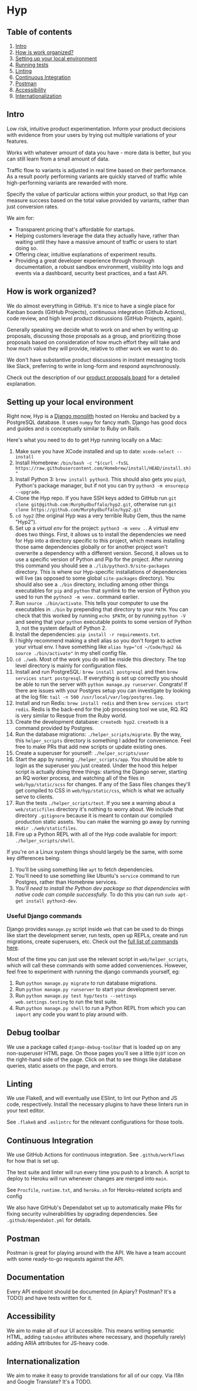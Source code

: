 # Hyp
## Table of contents
1. [Intro](#intro)
2. [How is work organized?](#how-is-work-organized)
3. [Setting up your local environment](#setting-up-your-local-environment)
4. [Running tests](#running-tests)
5. [Linting](#linting)
6. [Continuous Integration](#continuous-integration)
7. [Postman](#postman)
8. [Accessibility](#accessibility)
9. [Internationalization](#internationalization)

## Intro
Low risk, intuitive product experimentation. Inform your product decisions with evidence from your users by trying out multiple variations of your features.

Works with whatever amount of data you have - more data is better, but you can
still learn from a small amount of data.

Traffic flow to variants is adjusted in real time based on their performance.
As a result poorly performing variants are quickly starved of traffic while high-performing variants are rewarded with more.

Specify the value of particular actions within your product, so that Hyp can
measure success based on the total value provided by variants, rather than
just conversion rates.

We aim for:
+ Transparent pricing that's affordable for startups.
+ Helping customers leverage the data they actually have, rather than waiting
until they have a massive amount of traffic or users to start doing so.
+ Offering clear, intuitive explanations of experiment results.
+ Providing a great developer experience through thorough documentation, a robust sandbox environment, visibility into logs and events via a dashboard, security
best practices, and a fast API.

## How is work organized?
We do almost everything in GitHub. It's nice to have a single place for
Kanban boards (GitHub Projects), continuous integration (Github Actions), code
review, and high level product discussions (GitHub Projects, again).

Generally speaking we decide what to work on and when by writing up proposals,
discussing those proposals as a group, and prioritizing those proposals based
on consideration of how much effort they will take and how much value they will
provide, relative to other work we want to do.

We don't have substantive product discussions in instant messaging tools like
Slack, preferring to write in long-form and respond asynchronously.

Check out the description of our [product proposals board](https://github.com/Murphydbuffalo/hyp2/projects) for a detailed explanation.

## Setting up your local environment
Right now, Hyp is a [Django monolith](https://www.djangoproject.com/) hosted on
Heroku and backed by a PostgreSQL database. It uses `numpy` for fancy math.
Django has good docs and guides and is conceptually similar to Ruby on Rails.

Here's what you need to do to get Hyp running locally on a Mac:
1. Make sure you have XCode installed and up to date: `xcode-select --install`
2. Install Homebrew: `/bin/bash -c "$(curl -fsSL https://raw.githubusercontent.com/Homebrew/install/HEAD/install.sh)"`
3. Install Python 3: `brew install python3`. This should also gets you `pip3`, Python's package manager, but if not you can try `python3 -m ensurepip --upgrade`.
4. Clone the Hyp repo. If you have SSH keys added to GitHub run `git clone git@github.com:Murphydbuffalo/hyp2.git`, otherwise run `git clone https://github.com/Murphydbuffalo/hyp2.git`
5. `cd hyp2` (the original Hyp was a very terrible Ruby Gem, thus the name "Hyp2").
6. Set up a *virtual env* for the project: `python3 -m venv .`. A virtual env does two things. First, it allows us to install the dependencies we need for Hyp into a directory specific to this project, which means installing those same dependencies globally or for another project won't overwrite a dependency with a different version. Second, it allows us to use a specific version of Python and Pip for the project. After running this command you should see a `./lib/python3.9/site-packages` directory. This is where our Hyp-specific installations of dependencies will live (as opposed to some global `site-packages` directory). You should also see a `./bin` directory, including among other things executables for `pip` and `python` that symlink to the version of Python you used to run the `python3 -m venv.` command earlier.
7. Run `source ./bin/activate`. This tells your computer to use the executables in `./bin` by prepending that directory to your `PATH`. You can check that this worked by running `echo $PATH`, or by running `python -V` and seeing that your `python` executable points to some version of Python 3, not the system default of Python 2.
8. Install the dependencies: `pip install -r requirements.txt`.
9. I highly recommend making a shell alias so you don't forget to active your virtual env. I have something like `alias hyp="cd ~/Code/hyp2 && source ./bin/activate"` in my shell config file.
10. `cd ./web`. Most of the work you do will be inside this directory. The top level directory is mainly for configuration files.
11. Install and run PostgreSQL: `brew install postgresql` and then `brew services start postgresql`.
If everything is set up correctly you should be able to run the server with `python manage.py runserver`. Congrats! If there are issues with your Postgres setup you can investigate by looking at the log file: `tail -n 500 /usr/local/var/log/postgres.log`.
12. Install and run Redis: `brew install redis` and then `brew services start redis`. Redis is the back-end for the job processing tool we use, RQ. RQ is very similar to Resque from the Ruby world.
13. Create the development database: `createdb hyp2`. `createdb` is a command provided by Postgres.
14. Run the database migrations: `./helper_scripts/migrate`. By the way, this `helper_scripts` directory is something I added for convenience. Feel free to make PRs that add new scripts or update existing ones.
15. Create a superuser for yourself: `./helper_scripts/user`
16. Start the app by running `./helper_scripts/app`. You should be able to login as the superuser you just created. Under the hood this helper script is actually doing three things: starting the Django server, starting an RQ worker process, and watching all of the files in `web/hyp/static/scss` for changes. If any of the Sass files changes they'll get compiled to CSS in `web/hyp/static/css`, which is what we actually serve to clients.
17. Run the tests `./helper_scripts/test`. If you see a warning about a `web/staticfiles` directory it's nothing to worry about. We include that directory `.gitignore` because it is meant to contain our compiled production static assets. You can make the warning go away by running `mkdir ./web/staticfiles`.
18. Fire up a Python REPL with all of the Hyp code available for import: `./helper_scripts/shell`.

If you're on a Linux system things should largely be the same, with some key differences being:
1. You'll be using something like `apt` to fetch dependencies.
2. You'll need to use something like Ubuntu's `service` command to run Postgres, rather than Homebrew services.
3. *You'll need to install the Python dev package so that dependencies with native code can compile successfully.* To do this you can run `sudo apt-get install python3-dev`.

### Useful Django commands
Django provides `manage.py` script inside `web` that can be used to do things
like start the development server, run tests, open up REPLs, create and run migrations, create superusers, etc. Check out the [full list of commands here](https://docs.djangoproject.com/en/3.1/ref/django-admin/#available-commands).

Most of the time you can just use the relevant script in `web/helper_scripts`,
which will call these commands with some added conveniences. However, feel free
to experiment with running the django commands yourself, eg:
1. Run `python manage.py migrate` to run database migrations.
2. Run `python manage.py runserver` to start your development server.
3. Run `python manage.py test hyp/tests --settings web.settings.testing` to run the test suite.
4. Run `python manage.py shell` to run a Python REPL from which you can `import`
any code you want to play around with.

## Debug toolbar
We use a package called `django-debug-toolbar` that is loaded up on any non-superuser
HTML page. On those pages you'll see a little `DjDT` icon on the right-hand side
of the page. Click on that to see things like database queries, static assets on
the page, and errors.

## Linting
We use Flake8, and will eventually use ESlint, to lint our Python and JS code, respectively. Install the necessary plugins to have these linters run in your text editor.

See `.flake8` and `.eslintrc` for the relevant configurations for those tools.

## Continuous Integration
We use GitHub Actions for continuous integration. See `.github/workflows` for
how that is set up.

The test suite and linter will run every time you push to a branch. A script to
deploy to Heroku will run whenever changes are merged into `main`.

See `Procfile`, `runtime.txt`, and `heroku.sh` for Heroku-related scripts and config

We also have GitHub's Dependabot set up to automatically make PRs for fixing
security vulnerabilities by upgrading dependencies. See `.github/dependabot.yml`
for details.

## Postman
Postman is great for playing around with the API. We have a team account with
some ready-to-go requests against the API.

## Documentation
Every API endpoint should be documented (in Apiary? Postman? It's a TODO) and have tests written for it.

## Accessibility
We aim to make all of our UI accessible. This means writing semantic HTML, adding
`tabindex` attributes where necessary, and (hopefully rarely) adding ARIA attributes
for JS-heavy code.

## Internationalization
We aim to make it easy to provide translations for all of our copy. Via I18n and Google Translate? It's a TODO.
